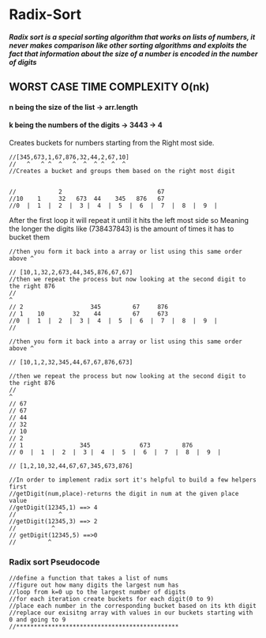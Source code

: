 # Radix-Sort
##### Radix sort is a special sorting algorithm that works on lists of numbers, it never makes comparison like other sorting algorithms and exploits the fact that information about the size of a number is encoded in the number of digits 

## WORST CASE TIME COMPLEXITY O(nk)
#### n being the size of the list -> arr.length
#### k being the numbers of the digits -> 3443 -> 4

Creates buckets for numbers starting from the Right most side.
```
//[345,673,1,67,876,32,44,2,67,10]
//   ^   ^ ^  ^   ^  ^  ^ ^  ^  ^ 
//Creates a bucket and groups them based on the right most digit


//            2                           67
//10    1     32   673  44    345   876   67
//0  |  1  |  2  |  3 |  4  |  5  |  6  |  7  |  8  |  9  |

```
After the first loop it will repeat it until it hits the left most side so
Meaning the longer the digits like (738437843) is the amount of times it has to bucket them 

```
//then you form it back into a array or list using this same order above ^ 

// [10,1,32,2,673,44,345,876,67,67]
//then we repeat the process but now looking at the second digit to the right 876
//                                                                             ^
// 2                   345         67     876
// 1    10        32    44         67     673                                  
//0  |  1  |  2  |  3 |  4  |  5  |  6  |  7  |  8  |  9  |
//

```


```
//then you form it back into a array or list using this same order above ^

// [10,1,2,32,345,44,67,67,876,673]

//then we repeat the process but now looking at the second digit to the right 876
//                                                                            ^
// 67
// 67
// 44
// 32
// 10
// 2
// 1                345              673         876
// 0  |  1  |  2  |  3 |  4  |  5  |  6  |  7  |  8  |  9  |

// [1,2,10,32,44,67,67,345,673,876]

```

```
//In order to implement radix sort it's helpful to build a few helpers first
//getDigit(num,place)-returns the digit in num at the given place value 
//getDigit(12345,1) ==> 4
//            ^
//getDigit(12345,3) ==> 2
//          ^
// getDigit(12345,5) ==>0
//         ^  
```
### Radix sort Pseudocode 
```
//define a function that takes a list of nums 
//figure out how many digits the largest num has 
//loop from k=0 up to the largest number of digits
//for each iteration create buckets for each digit(0 to 9)
//place each number in the corresponding bucket based on its kth digit
//replace our exisitng array with values in our buckets starting with 0 and going to 9
//**********************************************
```

